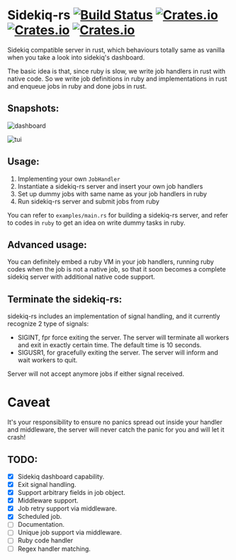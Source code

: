 Sidekiq-rs [![Build Status](https://travis-ci.org/doomsplayer/sidekiq-rs.svg?branch=master)](https://travis-ci.org/doomsplayer/sidekiq-rs) [![Crates.io](https://img.shields.io/crates/v/sidekiq-rs.svg?maxAge=86400)](https://crates.io/crates/sidekiq-rs) [![Crates.io](https://img.shields.io/crates/dv/sidekiq-rs.svg?maxAge=86400)](https://crates.io/crates/sidekiq-rs) [![Crates.io](https://img.shields.io/crates/l/sidekiq-rs.svg?maxAge=86400)](https://crates.io/crates/sidekiq-rs)
====

Sidekiq compatible server in rust, which behaviours totally
same as vanilla when you take a look into 
sidekiq's dashboard.

The basic idea is that, since ruby is slow, we write job handlers
in rust with native code. So we write job definitions in ruby and implementations in rust
and enqueue jobs in ruby and done jobs in rust.

## Snapshots:

![dashboard](screenshot/dashboard.png)

![tui](screenshot/tui.png)

## Usage:

1. Implementing your own `JobHandler`
2. Instantiate a sidekiq-rs server and insert your own job handlers
3. Set up dummy jobs with same name as your job handlers in ruby
4. Run sidekiq-rs server and submit jobs from ruby

You can refer to `examples/main.rs` 
for building a sidekiq-rs server, and refer to codes in `ruby`
to get an idea on write dummy tasks in ruby.

## Advanced usage:

You can definitely embed a ruby VM in your job handlers,
running ruby codes when the job is not a native job, 
so that it soon becomes a complete sidekiq server with additional
native code support.

## Terminate the sidekiq-rs:

sidekiq-rs includes an implementation of signal handling,
and it currently recognize 2 type of signals:

* SIGINT, fpr force exiting the server. The server will 
terminate all workers and exit in exactly certain time. The 
default time is 10 seconds.
* SIGUSR1, for gracefully exiting the server. The server will
inform and wait workers to quit.

Server will not accept anymore jobs if either signal received.

# Caveat

It's your responsibility to ensure no panics spread out inside your handler and middleware, the server will never catch the panic for you and will let it crash!

## TODO:

- [x] Sidekiq dashboard capability.
- [x] Exit signal handling.
- [x] Support arbitrary fields in job object.
- [x] Middleware support.
- [x] Job retry support via middleware.
- [x] Scheduled job.
- [ ] Documentation.
- [ ] Unique job support via middleware.
- [ ] Ruby code handler
- [ ] Regex handler matching.
